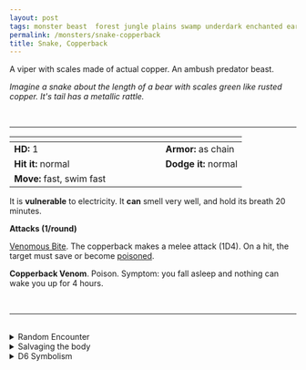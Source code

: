 ```yaml
---
layout: post
tags: monster beast  forest jungle plains swamp underdark enchanted earth
permalink: /monsters/snake-copperback
title: Snake, Copperback
---
```


A viper with scales made of actual copper. An ambush predator beast.

_Imagine a snake about the length of a bear with scales green like rusted copper. It's tail has a metallic rattle._

<br>

---

|  <span style="display: inline-block; width:250px"></span>  |  |
| -------- | --------|
| **HD:** 1 | **Armor:** as chain |
| **Hit it:** normal    | **Dodge it:** normal  |
| **Move:** fast, swim fast     |   | 

It is **vulnerable** to electricity.
It **can** smell very well, and hold its breath 20 minutes. 

**Attacks (1/round)**

<ins>Venomous Bite</ins>. The copperback makes a melee attack (1D4). On a hit, the target must save or become [poisoned](/2020/11/10/extra-rules/#conditions).

<span class="alchemy">**Copperback Venom**. Poison. Symptom: you fall asleep and nothing can wake you up for 4 hours. </span>

<br>

---

<br>

<details markdown="1">
<summary>Random Encounter</summary>
1. **Monster:** 1 copperback snake.
1. **Lair:** A mound of rotten leaves and copper scales. 2-6 chances that there are eggs. <br>    &nbsp; OR <br>    **Omen:** A metallic rattle.
1. **Spoor:** A sleeping beast. Can't wake up.
1. **Tracks:** Darkness and humidity.
1. **Trace:** A copper scale.
1. **Trace:** Molted skin made of green rust.
</details>

<details markdown="1">
<summary>Salvaging the body</summary>
The copperback is not entirely made of metal and its flesh is edible. However, its scales are, and can make very flexible copper armors. The most valued part of the copperback are its venom sacks.
</details>

<details markdown="1">
<summary>D6 Symbolism</summary>
In local cultures, it is a symbol of ...

1. Sleep
1. Dancing
1. Metal
1. Pacifism
1. Restraint
1. Sacred
</details>
